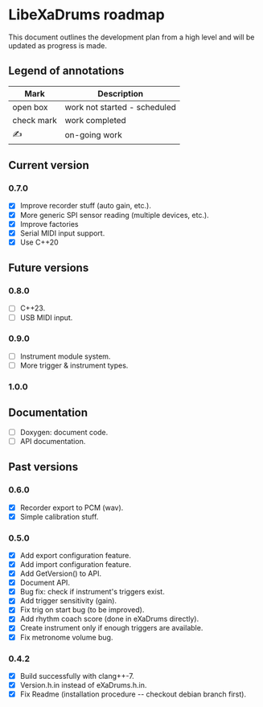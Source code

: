 # LibeXaDrums roadmap

This document outlines the development plan from a high level and will be updated as progress is made.

## Legend of annotations

| Mark       | Description                     |
| ---------- | ------------------------------- |
| open box   | work not started - scheduled    |
| check mark | work completed                  |
| &#9997;    | on-going work                   |

## Current version

### 0.7.0

- [X] Improve recorder stuff (auto gain, etc.).
- [X] More generic SPI sensor reading (multiple devices, etc.).
- [X] Improve factories
- [X] Serial MIDI input support.
- [X] Use C++20

## Future versions

### 0.8.0

- [ ] C++23.
- [ ] USB MIDI input.

### 0.9.0

- [ ] Instrument module system.
- [ ] More trigger & instrument types.

### 1.0.0

## Documentation

- [ ] Doxygen: document code.
- [ ] API documentation.

## Past versions

### 0.6.0

- [X] Recorder export to PCM (wav).
- [X] Simple calibration stuff.

### 0.5.0

- [X] Add export configuration feature.
- [X] Add import configuration feature.
- [X] Add GetVersion() to API.
- [X] Document API.
- [X] Bug fix: check if instrument's triggers exist.
- [X] Add trigger sensitivity (gain).
- [X] Fix trig on start bug (to be improved).
- [X] Add rhythm coach score (done in eXaDrums directly).
- [X] Create instrument only if enough triggers are available.
- [X] Fix metronome volume bug.

### 0.4.2

- [X] Build successfully with clang++-7.
- [X] Version.h.in instead of eXaDrums.h.in.
- [X] Fix Readme (installation procedure -- checkout debian branch first).
